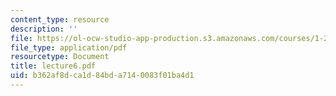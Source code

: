 ```yaml
---
content_type: resource
description: ''
file: https://ol-ocw-studio-app-production.s3.amazonaws.com/courses/1-225j-transportation-flow-systems-fall-2002/b362af8dca1d84bda7140083f01ba4d1_lecture6.pdf
file_type: application/pdf
resourcetype: Document
title: lecture6.pdf
uid: b362af8d-ca1d-84bd-a714-0083f01ba4d1
---
```

